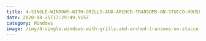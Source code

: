 ```yaml
---
title: 4-SINGLE-WINDOWS-WITH-GRILLS-AND-ARCHED-TRANSOMS-ON-STUCCO-HOUSE
date: 2020-08-25T17:29:49.915Z
category: Windows
image: /img/4-single-windows-with-grills-and-arched-transoms-on-stucco-house-1-1.jpg
---
```

